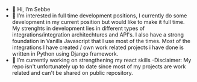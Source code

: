 - 👋 Hi, I’m Sebbe
- 👀 I’m interested in full time development positions, I currently do some development in my current position but would like to make it full time. My strenghts in development lies in
different types of integrations/integration architechtures and API's. I also have a strong foundation in Vanilla Javascript that I use most of the times. Most of the integrations
I have created / own work related projects i have done is written in Python using Django framework.
- 🌱 I’m currently working on strengthening my react skills
-Disclaimer: My repo isn't unfortunately up to date since most of my projects are work related and can't be shared on public repository.

